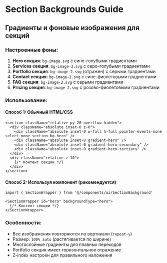 # Section Backgrounds Guide

## Градиенты и фоновые изображения для секций

### Настроенные фоны:

1. **Hero секция**: `bg-image.svg` с сине-голубыми градиентами
2. **Services секция**: `bg-image-3.svg` с серо-голубыми градиентами  
3. **Portfolio секция**: `bg-image-2.svg` (отражен) с серыми градиентами
4. **Contact секция**: `bg-image-2.svg` с сине-фиолетовыми градиентами
5. **FAQ секция**: `bg-image-2.svg` с серыми градиентами
6. **Pricing секция**: `bg-image-2.svg` с розово-фиолетовыми градиентами

### Использование:

#### Способ 1: Обычный HTML/CSS
```tsx
<section className="relative py-20 overflow-hidden">
  <div className="absolute inset-0 z-0">
    <div className="absolute inset-0 w-full h-full pointer-events-none select-none section-bg-hero" />
    <div className="absolute inset-0 gradient-hero" />
    <div className="absolute inset-0 gradient-hero-secondary" />
    <div className="absolute inset-0 gradient-hero-tertiary" />
  </div>
  <div className="relative z-10">
    {/* Контент секции */}
  </div>
</section>
```

#### Способ 2: Используя компонент (рекомендуется)
```tsx
import { SectionWrapper } from '@/components/ui/SectionBackground'

<SectionWrapper id="hero" backgroundType="hero">
  {/* Контент секции */}
</SectionWrapper>
```

### Особенности:
- Все изображения повторяются по вертикали (`repeat-y`)
- Размер: `100% auto` (растягивается по ширине)
- Многослойные градиенты для плавных переходов
- Portfolio секция имеет горизонтальное отражение
- Z-index настроен для правильного наложения
